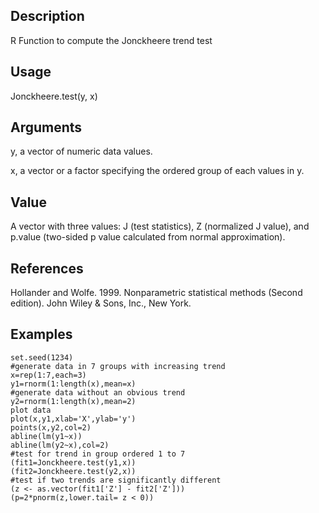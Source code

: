 ## Description

R Function to compute the Jonckheere trend test

## Usage

Jonckheere.test(y, x)

## Arguments

y, a vector of numeric data values.

x, a vector or a factor specifying the ordered group of each values in y.

## Value

A vector with three values: J (test statistics), Z (normalized J value), and p.value (two-sided p value calculated from normal approximation).

## References

Hollander and Wolfe. 1999. Nonparametric statistical methods (Second edition). John Wiley & Sons, Inc., New York.

## Examples
```
set.seed(1234)
#generate data in 7 groups with increasing trend
x=rep(1:7,each=3)
y1=rnorm(1:length(x),mean=x)
#generate data without an obvious trend
y2=rnorm(1:length(x),mean=2)
plot data
plot(x,y1,xlab='X',ylab='y')
points(x,y2,col=2)
abline(lm(y1~x))
abline(lm(y2~x),col=2)
#test for trend in group ordered 1 to 7
(fit1=Jonckheere.test(y1,x))
(fit2=Jonckheere.test(y2,x))
#test if two trends are significantly different
(z <- as.vector(fit1['Z'] - fit2['Z']))
(p=2*pnorm(z,lower.tail= z < 0))
```
